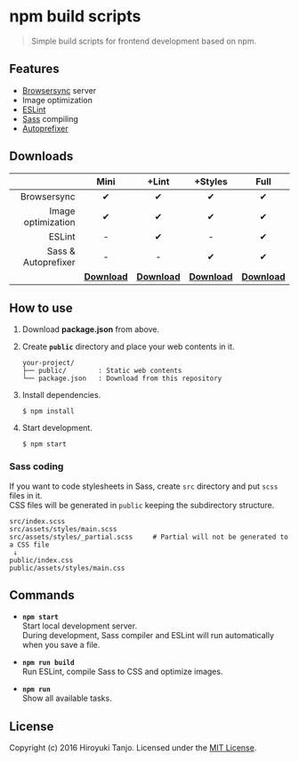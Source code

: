 # npm build scripts
> Simple build scripts for frontend development based on npm.

## Features
- [Browsersync](https://www.browsersync.io/) server
- Image optimization
- [ESLint](http://eslint.org/)
- [Sass](http://sass-lang.com/) compiling
- [Autoprefixer](https://github.com/postcss/autoprefixer)

## Downloads
|                     | Mini     | +Lint    | +Styles  | Full     |
|--------------------:|:--------:|:--------:|:--------:|:--------:|
| Browsersync         | ✔       | ✔       | ✔       | ✔       |
| Image optimization  | ✔       | ✔       | ✔       | ✔       |
| ESLint              | -        | ✔       | -        | ✔       |
| Sass & Autoprefixer | -        | -        | ✔       | ✔       |
|                     | **[Download][mini]** | **[Download][lint]** | **[Download][styles]** | **[Download][full]** |

## How to use
1. Download **package.json** from above.
2. Create **`public`** directory and place your web contents in it.

   ```
   your-project/
   ├── public/        : Static web contents
   └── package.json   : Download from this repository
   ```

3. Install dependencies.

   ```
   $ npm install
   ```

4. Start development.

   ```
   $ npm start
   ```

### Sass coding
If you want to code stylesheets in Sass, create `src` directory and put `scss` files in it.  
CSS files will be generated in `public` keeping the subdirectory structure.

```
src/index.scss
src/assets/styles/main.scss
src/assets/styles/_partial.scss     # Partial will not be generated to a CSS file
 ↓
public/index.css
public/assets/styles/main.css
```

## Commands
- **`npm start`**  
  Start local development server.  
  During development, Sass compiler and ESLint will run automatically when you save a file.

- **`npm run build`**  
  Run ESLint, compile Sass to CSS and optimize images.

- **`npm run`**  
  Show all available tasks.

## License
Copyright (c) 2016 Hiroyuki Tanjo. Licensed under the [MIT License](LICENSE).

[mini]: downloads/mini/package.json?raw=true
[lint]: downloads/lint/package.json?raw=true
[styles]: downloads/styles/package.json?raw=true
[full]: downloads/full/package.json?raw=true
